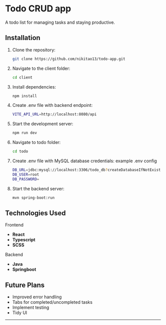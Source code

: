 # Todo CRUD app

A todo list for managing tasks and staying productive.

## Installation

1. Clone the repository:

   ```bash
   git clone https://github.com/nikitao13/todo-app.git
   ```

2. Navigate to the client folder:

   ```bash
   cd client
   ```

3. Install dependencies:

   ```bash
   npm install
   ```

4. Create .env file with backend endpoint:

   ```bash
   VITE_API_URL=http://localhost:8080/api
   ```

5. Start the development server:

   ```bash
   npm run dev
   ```

6. Navigate to todo folder:

   ```bash
   cd todo
   ```

7. Create .env file with MySQL database credentials:
   example .env config

   ```bash
   DB_URL=jdbc:mysql://localhost:3306/todo_db?createDatabaseIfNotExist=true
   DB_USER=root
   DB_PASSWORD=
   ```

8. Start the backend server:

   ```bash
   mvn spring-boot:run
   ```

## Technologies Used

Frontend

- **React**
- **Typescript**
- **SCSS**

Backend

- **Java**
- **Springboot**

## Future Plans

- Improved error handling
- Tabs for completed/uncompleted tasks
- Implement testing
- Tidy UI

---
